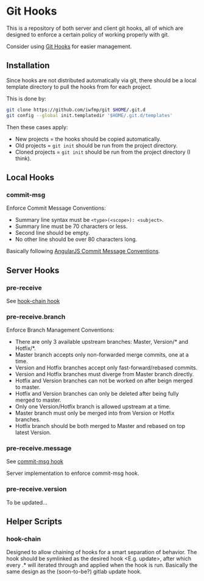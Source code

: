 # Git Hooks
This is a repository of both server and client git hooks,
all of which are designed to enforce a certain policy of working properly with git.

Consider using [Git Hooks](https://github.com/icefox/git-hooks) for easier management.

## Installation
Since hooks are not distributed automatically via git,
there should be a local template directory to pull the hooks from for each project.

This is done by:

``` bash
git clone https://github.com/iwfmp/git $HOME/.git.d
git config --global init.templatedir '$HOME/.git.d/templates'
```

Then these cases apply:

- New projects    = the hooks should be copied automatically.
- Old projects    = `git init` should be run from the project directory.
- Cloned projects = `git init` should be run from the project directory (I think).

## Local Hooks
### commit-msg
Enforce Commit Message Conventions:

- Summary line syntax must be `<type>(<scope>): <subject>`.
- Summary line must be 70 characters or less.
- Second line should be empty.
- No other line should be over 80 characters long.

Basically following [AngularJS Commit Message Conventions](https://github.com/camunda/camunda.org/blob/master/COMMIT_MESSAGES.md).

## Server Hooks
### pre-receive
See [hook-chain hook](#hook-chain)

### pre-receive.branch
Enforce Branch Management Conventions:

- There are only 3 available upstream branches: Master, Version/* and Hotfix/*.
- Master branch accepts only non-forwarded merge commits, one at a time.
- Version and Hotfix branches accept only fast-forward/rebased commits.
- Version and Hotfix branches must diverge from Master branch directly.
- Hotfix and Version branches can not be worked on after beign merged to master.
- Hotfix and Version branches can only be deleted after being fully merged to master.
- Only one Version/Hotfix branch is allowed upstream at a time.
- Master branch must only be merged into from Version or Hotfix branches.
- Hotfix branch should be both merged to Master and rebased on top latest Version.

### pre-receive.message
See [commit-msg hook](#commit-msg)

Server implementation to enforce commit-msg hook.

### pre-receive.version
To be updated...

## Helper Scripts
### hook-chain
Designed to allow chaining of hooks for a smart separation of behavior.
The hook should be symlinked as the desired hook <E.g. update>,
after which every <hook-name>.* will iterated through and applied when the hook is run.
Basically the same design as the (soon-to-be?) gitlab update hook.